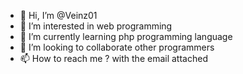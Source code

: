 - 👋 Hi, I’m @Veinz01
- 👀 I’m interested in web programming
- 🌱 I’m currently learning php programming language
- 💞️ I’m looking to collaborate other programmers
- 📫 How to reach me ? with the email attached

<!---
Veinz01/Veinz01 is a ✨ special ✨ repository because its `README.md` (this file) appears on your GitHub profile.
You can click the Preview link to take a look at your changes.
--->

